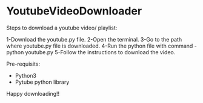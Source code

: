 # YoutubeVideoDownloader

Steps to download a youtube video/ playlist:

1-Download the youtube.py file.
2-Open the terminal.
3-Go to the path where youtube.py file is downloaded.
4-Run the python file with command - python youtube.py
5-Follow the instructions to download the video.

Pre-requisits:

- Python3
- Pytube python library


Happy downloading!!
